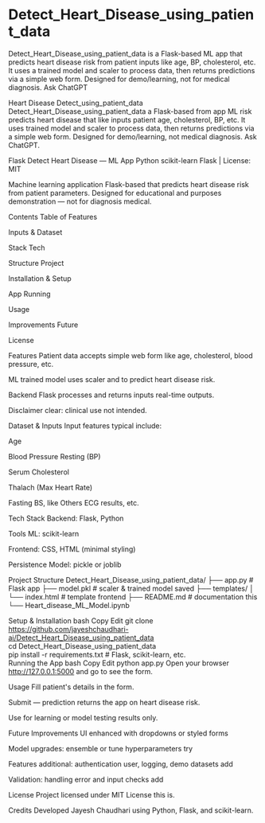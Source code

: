 # Detect_Heart_Disease_using_patient_data
Detect_Heart_Disease_using_patient_data is a Flask-based ML app that predicts heart disease risk from patient inputs like age, BP, cholesterol, etc. It uses a trained model and scaler to process data, then returns predictions via a simple web form. Designed for demo/learning, not for medical diagnosis. Ask ChatGPT

Heart Disease Detect_using_patient_data
Detect_Heart_Disease_using_patient_data a Flask-based from app ML risk predicts heart disease that like inputs patient age, cholesterol, BP, etc. It uses trained model and scaler to process data, then returns predictions via a simple web form. Designed for demo/learning, not medical diagnosis. Ask ChatGPT.

Flask Detect Heart Disease — ML App
Python scikit-learn Flask | License: MIT

Machine learning application Flask-based that predicts heart disease risk from patient parameters. Designed for educational and purposes demonstration — not for diagnosis medical.

Contents Table of
Features

Inputs & Dataset

Stack Tech

Structure Project

Installation & Setup

App Running

Usage

Improvements Future

License

Features
Patient data accepts simple web form like age, cholesterol, blood pressure, etc.

ML trained model uses scaler and to predict heart disease risk.

Backend Flask processes and returns inputs real-time outputs.

Disclaimer clear: clinical use not intended.

Dataset & Inputs
Input features typical include:

Age

Blood Pressure Resting (BP)

Serum Cholesterol

Thalach (Max Heart Rate)

Fasting BS, like Others ECG results, etc.

Tech Stack
Backend: Flask, Python

Tools ML: scikit-learn

Frontend: CSS, HTML (minimal styling)

Persistence Model: pickle or joblib

Project Structure
Detect_Heart_Disease_using_patient_data/
├── app.py # Flask app
├── model.pkl # scaler & trained model saved
├── templates/
│ └── index.html # template frontend
├── README.md # documentation this
└── Heart_disease_ML_Model.ipynb

Setup & Installation
bash
Copy
Edit
git clone https://github.com/jayeshchaudhari-ai/Detect_Heart_Disease_using_patient_data  
cd Detect_Heart_Disease_using_patient_data  
pip install -r requirements.txt # Flask, scikit-learn, etc.  
Running the App
bash
Copy
Edit
python app.py
Open your browser http://127.0.0.1:5000 and go to see the form.

Usage
Fill patient's details in the form.

Submit — prediction returns the app on heart disease risk.

Use for learning or model testing results only.

Future Improvements
UI enhanced with dropdowns or styled forms

Model upgrades: ensemble or tune hyperparameters try

Features additional: authentication user, logging, demo datasets add

Validation: handling error and input checks add

License
Project licensed under MIT License this is.

Credits
Developed Jayesh Chaudhari using Python, Flask, and scikit-learn.

